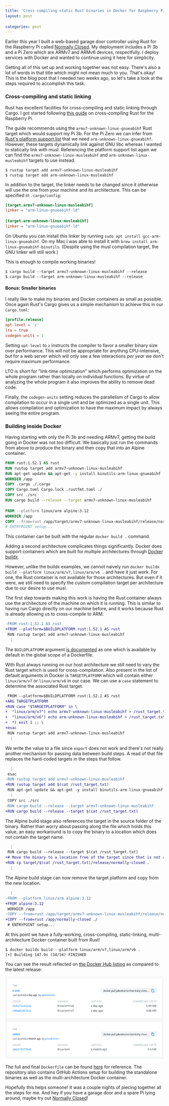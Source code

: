 ```yaml
---
title: 'Cross-compiling static Rust binaries in Docker for Raspberry Pi'
layout: post

categories: post
---
```


Earlier this year I built a web-based garage door controller using Rust for the Raspberry Pi called [Normally Closed][nc]. My deployment includes a Pi 3b and a Pi Zero which are ARMv7 and ARMv6 devices, respectfully. I deploy services with Docker and wanted to continue using it here for simplicity.

[nc]: https://github.com/JakeWharton/NormallyClosed

Getting all of this set up and working together was not easy. There's also a lot of words in that title which might not mean much to you. That's okay! This is the blog post that I needed two weeks ago, so let's take a look at the steps required to accomplish this task.

### Cross-compiling and static linking

Rust has excellent facilities for cross-compiling and static linking through Cargo. I got started following [this guide](https://medium.com/swlh/compiling-rust-for-raspberry-pi-arm-922b55dbb050#2b8a) on cross-compiling Rust for the Raspberry Pi.

The guide recommends using the `armv7-unknown-linux-gnueabihf` Rust target which would support my Pi 3b. For the Pi Zero we can infer from [Rust's platform support list](https://doc.rust-lang.org/nightly/rustc/platform-support.html) that we need `arm-unknown-linux-gnueabihf`. However, these targets dynamically link against GNU libc whereas I wanted to statically link with musl. Referencing the platform support list again we can find the `armv7-unknown-linux-musleabihf` and `arm-unknown-linux-musleabihf` targets to use instead.

```
$ rustup target add armv7-unknown-linux-musleabihf
$ rustup target add arm-unknown-linux-musleabihf
```

In addition to the target, the linker needs to be changed since it otherwise will use the one from your machine and its architecture. This can be specified in `.cargo/config`:

```toml
[target.armv7-unknown-linux-musleabihf]
linker = "arm-linux-gnueabihf-ld"

[target.arm-unknown-linux-musleabihf]
linker = "arm-linux-gnueabihf-ld"
```

On Ubuntu you can install this linker by running `sudo apt install gcc-arm-linux-gnueabihf`. On my Mac I was able to install it with `brew install arm-linux-gnueabihf-binutils`. (Despite using the musl compilation target, the GNU linker will still work.)

This is enough to compile working binaries!

```
$ cargo build --target armv7-unknown-linux-musleabihf --release
$ cargo build --target arm-unknown-linux-musleabihf --release
```

#### Bonus: Smaller binaries

I really like to make my binaries and Docker containers as small as possible. Once again Rust's Cargo gives us a simple mechanism to achieve this in our `Cargo.toml`:

```toml
[profile.release]
opt-level = 'z'
lto = true
codegen-units = 1
```

Setting `opt-level` to `z` instructs the compiler to favor a smaller binary size over performance. This will not be appropriate for anything CPU-intensive, but for a web server which will only see a few interactions _per year_ we don't require maximum performance.

LTO is short for "link-time optimization" which performs optimization on the whole program rather than locally on individual functions. By virtue of analyzing the whole program it also improves the ability to remove dead code.

Finally, the `codegen-units` setting reduces the parallelism of Cargo to allow compilation to occur in a single unit and be optimized as a single unit. This allows compilation and optimization to have the maximum impact by always seeing the entire program.


### Building inside Docker

Having starting with only the Pi 3b and needing ARMv7, getting the build going in Docker was not too difficult. We basically just run the commands from above to produce the binary and then copy that into an Alpine container.

```dockerfile
FROM rust:1.52.1 AS rust
RUN rustup target add armv7-unknown-linux-musleabihf
RUN apt-get update && apt-get -y install binutils-arm-linux-gnueabihf
WORKDIR /app
COPY .cargo ./.cargo
COPY Cargo.toml Cargo.lock .rustfmt.toml ./
COPY src ./src
RUN cargo build --release --target armv7-unknown-linux-musleabihf

FROM --platform linux/arm alpine:3.12
WORKDIR /app
COPY --from=rust /app/target/armv7-unknown-linux-musleabihf/release/normally-closed ./
# ENTRYPOINT setup...
```

This container can be built with the regular `docker build .` command.

Adding a second architecture complicates things significantly. Docker does support containers which are built for multiple architectures through [Docker buildx](https://docs.docker.com/buildx/working-with-buildx/#build-multi-platform-images).

However, unlike the buildx examples, we cannot naively run `docker buildx build --platform linux/arm/v7,linux/arm/v6 .` and have it just work. For one, the Rust container is not available for those architectures. But even if it were, we still need to specify the custom compilation target per architecture due to our desire to use musl.

The first step towards making this work is having the Rust container always use the architecture of the machine on which it is running. This is similar to having run Cargo directly on our machine before, and it works because Rust is already allowing us to cross-compile to ARM.

```diff
-FROM rust:1.52.1 AS rust
+FROM --platform=$BUILDPLATFORM rust:1.52.1 AS rust
 RUN rustup target add armv7-unknown-linux-musleabihf
  ⋮
```

The `BUILDPLATFORM` argument [is documented](https://docs.docker.com/engine/reference/builder/#automatic-platform-args-in-the-global-scope) as one which is available by default in the global scope of a Dockerfile.

With Rust always running on our host architecture we still need to vary the Rust target which is used for cross-compilation. Also present in the list of default arguments in Docker is `TARGETPLATFORM` which will contain either `linux/arm/v7` or `linux/arm/v6` in our case. We can use a `case` statement to determine the associated Rust target.

```diff
 FROM --platform=$BUILDPLATFORM rust:1.52.1 AS rust
+ARG TARGETPLATFORM
+RUN case "$TARGETPLATFORM" in \
+  "linux/arm/v7") echo armv7-unknown-linux-musleabihf > /rust_target.txt ;; \
+  "linux/arm/v6") echo arm-unknown-linux-musleabihf > /rust_target.txt ;; \
+  *) exit 1 ;; \
+esac
 RUN rustup target add armv7-unknown-linux-musleabihf
  ⋮
```

We write the value to a file since `export` does not work and there's not really another mechanism for passing data between build steps. A read of that file replaces the hard-coded targets in the steps that follow.

```diff
  ⋮
 esac
-RUN rustup target add armv7-unknown-linux-musleabihf
+RUN rustup target add $(cat /rust_target.txt)
 RUN apt-get update && apt-get -y install binutils-arm-linux-gnueabihf
  ⋮
 COPY src ./src
-RUN cargo build --release --target armv7-unknown-linux-musleabihf
+RUN cargo build --release --target $(cat /rust_target.txt)
```

The Alpine build stage also references the target in the source folder of the binary. Rather than worry about passing along the file which holds this value, an easy workaround is to copy the binary to a location which does not contain the target name.

```diff
  ⋮
 RUN cargo build --release --target $(cat /rust_target.txt)
+# Move the binary to a location free of the target since that is not available in the next stage.
+RUN cp target/$(cat /rust_target.txt)/release/normally-closed .
  ⋮
```

The Alpine build stage can now remove the target platform and copy from the new location.

```diff
  ⋮
-FROM --platform linux/arm alpine:3.12
+FROM alpine:3.12
 WORKDIR /app
-COPY --from=rust /app/target/armv7-unknown-linux-musleabihf/release/normally-closed ./
+COPY --from=rust /app/normally-closed ./
 # ENTRYPOINT setup...
```

At this point we have a fully-working, cross-compiling, static-linking, multi-architecture Docker container built from Rust!

```
$ docker buildx build --platform linux/arm/v7,linux/arm/v6 .
[+] Building 147.9s (34/34) FINISHED
```

You can see the result reflected on [the Docker Hub listing](https://hub.docker.com/r/jakewharton/normally-closed/tags) as compared to the latest release:

[![Screenshot of Docker Hub showing the container has two architectures](/static/post-image/normally-closed-docker-hub.png)](/static/post-image/normally-closed-docker-hub.png)

The full and final `Dockerfile` can be found [here](https://github.com/JakeWharton/NormallyClosed/blob/a21e4de89ef90417a99cadf75c2b6297eda35735/Dockerfile) for reference. The repository also contains GitHub Actions setup for building the standalone binaries as well as the multi-architecture Docker container.

Hopefully this helps someone! It was a couple nights of piecing together all the steps for me. And hey if you have a garage door and a spare Pi lying around, maybe try out [Normally Closed](https://github.com/JakeWharton/NormallyClosed)!

